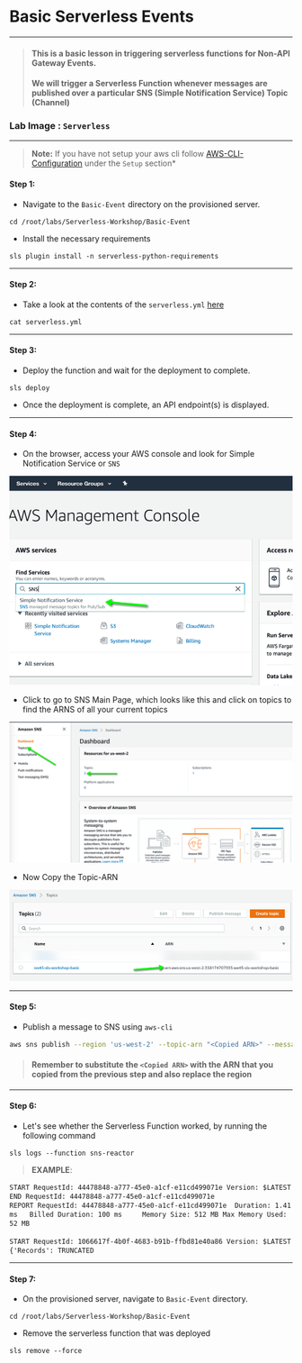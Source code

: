 # **Basic Serverless Events**

---

> #### This is a basic lesson in triggering serverless functions for Non-API Gateway Events. 
> #### We will trigger a Serverless Function whenever messages are published over a particular SNS (Simple Notification Service) Topic (Channel)

### **Lab Image : `Serverless`**

---

> **Note:** If you have not setup your aws cli follow [AWS-CLI-Configuration](aws-configure/README.md) under the `Setup` section*

#### Step 1:

* Navigate to the `Basic-Event` directory on the provisioned server.

```commandline
cd /root/labs/Serverless-Workshop/Basic-Event
```

* Install the necessary requirements

```commandline
sls plugin install -n serverless-python-requirements
```

---

#### Step 2:

* Take a look at the contents of the `serverless.yml` [here](https://github.com/we45/Serverless-Workshop/blob/master/Basic-Event/serverless.yml)

```commandline
cat serverless.yml
```

---

#### Step 3:

* Deploy the function and wait for the deployment to complete.

```commandline
sls deploy
```

* Once the deployment is complete, an API endpoint(s) is displayed.

---

#### Step 4:

* On the browser, access your AWS console and look for Simple Notification Service or `SNS`

![SNS-Search](img/sns-search.png)

* Click to go to SNS Main Page, which looks like this and click on topics to find the ARNS of all your current topics

![SNS-Topics](img/sns-topics.png)

* Now Copy the Topic-ARN

![Copy-Topics](img/copy-topic-arn.png)

---

#### Step 5:

* Publish a message to SNS using `aws-cli`

```bash
aws sns publish --region 'us-west-2' --topic-arn "<Copied ARN>" --message "I am going to be pwning Serverless Functions soon!"
```

> #### **Remember to substitute the `<Copied ARN>` with the ARN that you copied from the previous step and also replace the region**

---

#### Step 6:

* Let's see whether the Serverless Function worked, by running the following command

```commandline
sls logs --function sns-reactor
```

> **EXAMPLE**:

```commandline
START RequestId: 44478848-a777-45e0-a1cf-e11cd499071e Version: $LATEST
END RequestId: 44478848-a777-45e0-a1cf-e11cd499071e
REPORT RequestId: 44478848-a777-45e0-a1cf-e11cd499071e	Duration: 1.41 ms	Billed Duration: 100 ms 	Memory Size: 512 MB	Max Memory Used: 52 MB

START RequestId: 1066617f-4b0f-4683-b91b-ffbd81e40a86 Version: $LATEST
{'Records': TRUNCATED
```

---

#### Step 7:

* On the provisioned server, navigate to `Basic-Event` directory.

```commandline
cd /root/labs/Serverless-Workshop/Basic-Event
```

* Remove the serverless function that was deployed

```commandline
sls remove --force
```
